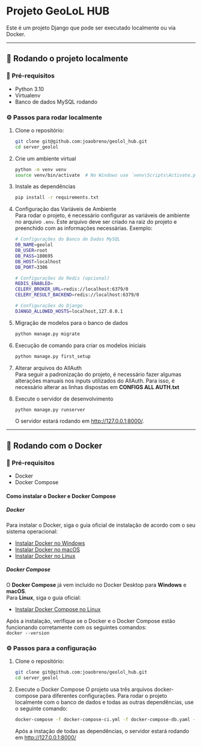 # Projeto GeoLoL HUB

Este é um projeto Django que pode ser executado localmente ou via Docker.

---

## 🚀 Rodando o projeto localmente

### 📌 Pré-requisitos
- Python 3.10
- Virtualenv
- Banco de dados MySQL rodando

### ⚙️ Passos para rodar localmente

1. Clone o repositório:  
   ```bash
   git clone git@github.com:joaobreno/geolol_hub.git
   cd server_geolol
   ```

2. Crie um ambiente virtual
    ```bash
    python -m venv venv
    source venv/bin/activate  # No Windows use `venv\Scripts\Activate.ps1`
    ```

3. Instale as dependências
    ```bash
    pip install -r requirements.txt
    ```
4. Configuração das Variáveis de Ambiente
    <br>Para rodar o projeto, é necessário configurar as variáveis de ambiente no arquivo `.env`. Este arquivo deve ser criado na raiz do projeto e preenchido com as informações necessárias. Exemplo:
    ```bash
    # Configurações do Banco de Dados MySQL
    DB_NAME=geolol
    DB_USER=root
    DB_PASS=180695
    DB_HOST=localhost
    DB_PORT=3306

    # Configurações do Redis (opcional)
    REDIS_ENABLED=
    CELERY_BROKER_URL=redis://localhost:6379/0
    CELERY_RESULT_BACKEND=redis://localhost:6379/0

    # Configurações do Django
    DJANGO_ALLOWED_HOSTS=localhost,127.0.0.1
    ```

5. Migração de modelos para o banco de dados
    ```bash
    python manage.py migrate
    ```    

6. Execução de comando para criar os modelos iniciais
    ```bash
    python manage.py first_setup
    ```
7. Alterar arquivos do AllAuth
    <br>Para seguir a padronização do projeto, é necessário fazer algumas alterações manuais nos inputs utilizados do AllAuth. Para isso, é necessário alterar as linhas dispostas em **CONFIGS ALL AUTH.txt**

8. Execute o servidor de desenvolvimento
    ```bash
    python manage.py runserver
    ```
    O servidor estará rodando em http://127.0.0.1:8000/.

---

## 🐳 Rodando com o Docker

### 📌 Pré-requisitos
- Docker
- Docker Compose

#### Como instalar o Docker e Docker Compose
##### Docker  
Para instalar o Docker, siga o guia oficial de instalação de acordo com o seu sistema operacional:

- [Instalar Docker no Windows](https://docs.docker.com/desktop/install/windows/)
- [Instalar Docker no macOS](https://docs.docker.com/desktop/install/mac/)
- [Instalar Docker no Linux](https://docs.docker.com/engine/install/)

##### Docker Compose  
O **Docker Compose** já vem incluído no Docker Desktop para **Windows** e **macOS**.  
Para **Linux**, siga o guia oficial:

- [Instalar Docker Compose no Linux](https://docs.docker.com/compose/install/linux/)

Após a instalação, verifique se o Docker e o Docker Compose estão funcionando corretamente com os seguintes comandos:<br>
    ```
    docker --version
    ```

### ⚙️ Passos para a configuração
1. Clone o repositório:  
   ```bash
   git clone git@github.com:joaobreno/geolol_hub.git
   cd server_geolol
   ```

2. Execute o Docker Compose
    O projeto usa três arquivos docker-compose para diferentes configurações. Para rodar o projeto localmente com o banco de dados e todas as outras dependências, use o seguinte comando:
    ```bash
    docker-compose -f docker-compose-ci.yml -f docker-compose-db.yaml -f .\docker-compose.yml up --build
    ```
    Após a instação de todas as dependências, o servidor estará rodando em http://127.0.0.1:8000/